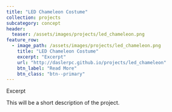 ```yaml
---
title: "LED Chameleon Costume"
collection: projects
subcategory: concept
header: 
  teaser: /assets/images/projects/led_chameleon.png
feature_row: 
  - image_path: /assets/images/projects/led_chameleon.png
    title: "LED Chameleon Costume"
    excerpt: "Excerpt"
    url: "http://daslerpc.github.io/projects/led_chameleon"
    btn_label: "Read More"
    btn_class: "btn--primary"
---
```


Excerpt

This will be a short description of the project.